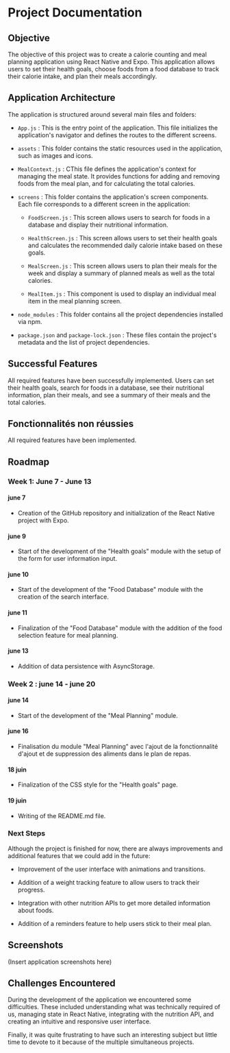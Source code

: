 # Project Documentation

## Objective

The objective of this project was to create a calorie counting and meal planning application using React Native and Expo. This application allows users to set their health goals, choose foods from a food database to track their calorie intake, and plan their meals accordingly.

## Application Architecture

The application is structured around several main files and folders:

- `App.js` : This is the entry point of the application. This file initializes the application's navigator and defines the routes to the different screens.

- `assets` : This folder contains the static resources used in the application, such as images and icons.

- `MealContext.js` : CThis file defines the application's context for managing the meal state. It provides functions for adding and removing foods from the meal plan, and for calculating the total calories.

- `screens` : This folder contains the application's screen components. Each file corresponds to a different screen in the application:
  - `FoodScreen.js` : This screen allows users to search for foods in a database and display their nutritional information.

  - `HealthScreen.js` : This screen allows users to set their health goals and calculates the recommended daily calorie intake based on these goals.

  - `MealScreen.js` : This screen allows users to plan their meals for the week and display a summary of planned meals as well as the total calories.

  - `MealItem.js` : This component is used to display an individual meal item in the meal planning screen.

- `node_modules` : This folder contains all the project dependencies installed via npm.

- `package.json` and `package-lock.json` : These files contain the project's metadata and the list of project dependencies.

## Successful Features

All required features have been successfully implemented. Users can set their health goals, search for foods in a database, see their nutritional information, plan their meals, and see a summary of their meals and the total calories.

## Fonctionnalités non réussies

All required features have been implemented.

## Roadmap

### Week 1: June 7 - June 13

#### june 7 
- Creation of the GitHub repository and initialization of the React Native project with Expo.

#### june 9 
- Start of the development of the "Health goals" module with the setup of the form for user information input.

#### june 10 
- Start of the development of the "Food Database" module with the creation of the search interface.

#### june 11 
- Finalization of the "Food Database" module with the addition of the food selection feature for meal planning.

#### june 13 
- Addition of data persistence with AsyncStorage.

### Week 2 : june 14  - june 20 

#### june 14 
- Start of the development of the "Meal Planning" module.

#### june 16 
- Finalisation du module "Meal Planning" avec l'ajout de la fonctionnalité d'ajout et de suppression des aliments dans le plan de repas.

#### 18 juin
- Finalization of the CSS style for the "Health goals" page.

#### 19 juin
- Writing of the README.md file.

### Next Steps

Although the project is finished for now, there are always improvements and additional features that we could add in the future:

- Improvement of the user interface with animations and transitions.

- Addition of a weight tracking feature to allow users to track their progress.

- Integration with other nutrition APIs to get more detailed information about foods.

- Addition of a reminders feature to help users stick to their meal plan.

## Screenshots

(Insert application screenshots here)

## Challenges Encountered

During the development of the application we encountered some difficulties. These included understanding what was technically required of us, managing state in React Native, integrating with the nutrition API, and creating an intuitive and responsive user interface.

Finally, it was quite frustrating to have such an interesting subject but little time to devote to it because of the multiple simultaneous projects.